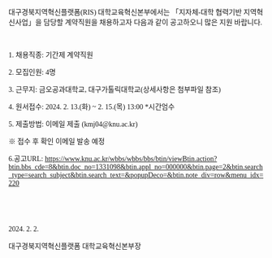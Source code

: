 <div class="fr-view"><p><span style="font-family: 굴림, 굴림체, Gulim, GulimChe;">대구경북지역혁신플랫폼</span><span style="font-family: '굴림', '굴림체', 'Gulim','GulimChe';">(RIS) 대학교육혁신본부에서는 「지자체-대학 협력기반 지역혁신사업」을 담당할 계약직원을 채용하고자 다음과 같이 공고하오니 많은 지원 바랍니다.</span></p><p><span style="font-family: '굴림', '굴림체', 'Gulim','GulimChe';"><br/></span></p><p><span style="font-family: '굴림', '굴림체', 'Gulim','GulimChe';">1. 채용직종: 기간제 계약직원</span></p><p><span style="font-family: '굴림', '굴림체', 'Gulim','GulimChe';">2. 모집인원: 4명</span></p><p><span style="font-family: '굴림', '굴림체', 'Gulim','GulimChe';">3. 근무지: 금오공과대학교, 대구가톨릭대학교(상세사항은 첨부파일 참조)</span></p><p><span style="font-family: '굴림', '굴림체', 'Gulim','GulimChe';">4. 원서접수: 2024. 2. 13.(화) ~ 2. 15.(목) 13:00 *시간엄수</span></p><p><span style="font-family: '굴림', '굴림체', 'Gulim','GulimChe';">5. 제출방법: 이메일 제출 (kmj04@knu.ac.kr)</span></p><p><span style="font-family: '굴림', '굴림체', 'Gulim','GulimChe';">※ 접수 후 확인 이메일 발송 예정</span></p><p><span style="font-family: '굴림', '굴림체', 'Gulim','GulimChe';">6.공고URL: <a href="https://www.knu.ac.kr/wbbs/wbbs/bbs/btin/viewBtin.action?btin.bbs_cde=8&amp;btin.doc_no=1331098&amp;btin.appl_no=000000&amp;btin.page=2&amp;btin.search_type=search_subject&amp;btin.search_text=&amp;popupDeco=&amp;btin.note_div=row&amp;menu_idx=220" rel="noopener noreferrer" target="_blank">https://www.knu.ac.kr/wbbs/wbbs/bbs/btin/viewBtin.action?btin.bbs_cde=8&amp;btin.doc_no=1331098&amp;btin.appl_no=000000&amp;btin.page=2&amp;btin.search_type=search_subject&amp;btin.search_text=&amp;popupDeco=&amp;btin.note_div=row&amp;menu_idx=220</a></span></p><p><span style="font-family: '굴림', '굴림체', 'Gulim','GulimChe';"><br/></span></p><p><span style="font-family: '굴림', '굴림체', 'Gulim','GulimChe';"><br/></span></p><p><span style="font-family: '굴림', '굴림체', 'Gulim','GulimChe';">2024. 2. 2.</span></p><p><span style="font-family: 굴림, 굴림체, Gulim, GulimChe;">대구경북지역혁신플랫폼 대학교육혁신본부장</span></p></div>
